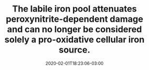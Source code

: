 ---
title: "The labile iron pool attenuates peroxynitrite-dependent damage and can no longer be considered solely a pro-oxidative cellular iron source."
weight: 10
date: 2020-02-01T18:23:06-03:00
featured: true
link:
summary: ""
magazine: The Journal of Biological Chemistry
volume: 293
pages: 8530-8542
year: 2018
mainAuthor: Damasceno, Fernando C.
authors: 
    - Condeles, André L.
    - Lopes, Angélica K. B.
    - Facci, Rômulo, Rodrigues
    - Linares, Edlaine
    - Truzzi, Daniela R.
    - Augusto, Ohara
    - Toledo, José C. 
---